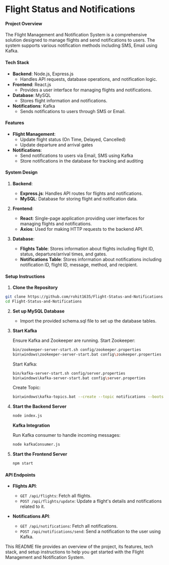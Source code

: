 # Flight Status and Notifications

#### Project Overview

The Flight Management and Notification System is a comprehensive solution designed to manage flights and send notifications to users. The system supports various notification methods including SMS, Email using Kafka. 
#### Tech Stack

- **Backend**: Node.js, Express.js
  - Handles API requests, database operations, and notification logic.
- **Frontend**: React.js
  - Provides a user interface for managing flights and notifications.
- **Database**: MySQL
  - Stores flight information and notifications.
- **Notifications**: Kafka
  - Sends notifications to users through SMS or Email.

#### Features

- **Flight Management**:
  - Update flight status (On Time, Delayed, Cancelled)
  - Update departure and arrival gates
- **Notifications**:
  - Send notifications to users via Email, SMS using Kafka
  - Store notifications in the database for tracking and auditing

#### System Design

1. **Backend**:
   - **Express.js**: Handles API routes for flights and notifications.
   - **MySQL**: Database for storing flight and notification data.

2. **Frontend**:
   - **React**: Single-page application providing user interfaces for managing flights and notifications.
   - **Axios**: Used for making HTTP requests to the backend API.
     
3. **Database**:
   - **Flights Table**: Stores information about flights including flight ID, status, departure/arrival times, and gates.
   - **Notifications Table**: Stores information about notifications including notification ID, flight ID, message, method, and recipient.

#### Setup Instructions

1. **Clone the Repository**

```bash
git clone https://github.com/rohit1635/Flight-Status-and-Notifications.git
cd Flight-Status-and-Notifications
```
2. **Set up MySQL Database**
    - Import the provided schema.sql file to set up the database tables.

3. **Start Kafka**

    Ensure Kafka and Zookeeper are running. Start Zookeeper:

    ```bash
    bin/zookeeper-server-start.sh config/zookeeper.properties
    bin\windows\zookeeper-server-start.bat config\zookeeper.properties
    ```

    Start Kafka:

    ```bash
    bin/kafka-server-start.sh config/server.properties
    bin\windows\kafka-server-start.bat config\server.properties
    ```
    Create Topic:
   ```bash
   bin\windows\kafka-topics.bat --create --topic notifications --bootstrap-server localhost:9092 --partitions 1 --replication-factor 1
   ```

5. **Start the Backend Server**

    ```bash
    node index.js
    ```
   **Kafka Integration**

   Run Kafka consumer to handle incoming messages:

    ```bash
    node kafkaConsumer.js
    ```

6. **Start the Frontend Server**

    ```bash
    npm start
    ```

#### API Endpoints

- **Flights API**:
  - `GET /api/flights`: Fetch all flights.
  - `POST /api/flights/update`: Update a flight's details and notifications related to it.

- **Notifications API**:
  - `GET /api/notifications`: Fetch all notifications.
  - `POST /api/notifications/send`: Send a notification to the user using Kafka.

This README file provides an overview of the project, its features, tech stack, and setup instructions to help you get started with the Flight Management and Notification System.
